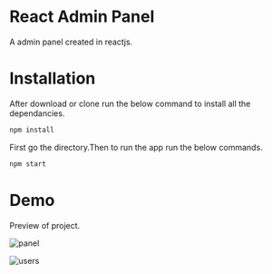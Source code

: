 # React Admin Panel
A admin panel created in reactjs.

# Installation

After download or clone run the below command to  install all the dependancies.

```bash
npm install
```
First go the directory.Then to run the app run the below commands.

```bash
npm start
```
# Demo

Preview of project.

![panel](https://github.com/ammar20175/react-admin-panel/assets/125857714/44c90f86-5f7d-477a-a695-502e2ff401a7)

![users](https://github.com/ammar20175/react-admin-panel/assets/125857714/65e6a509-29a9-4b39-8ddb-c0f5f1067221)
